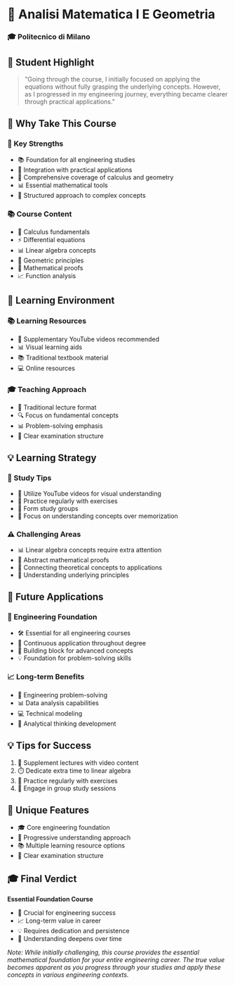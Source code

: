 # 📐 Analisi Matematica I E Geometria
### 🎓 Politecnico di Milano

## 💫 Student Highlight
> "Going through the course, I initially focused on applying the equations without fully grasping the underlying concepts. However, as I progressed in my engineering journey, everything became clearer through practical applications."

## 🌟 Why Take This Course

### 💪 Key Strengths
- 📚 Foundation for all engineering studies
- 🔗 Integration with practical applications
- 🧮 Comprehensive coverage of calculus and geometry
- 📊 Essential mathematical tools
- 🎯 Structured approach to complex concepts

### 📚 Course Content
- 🔄 Calculus fundamentals
- ⚡ Differential equations
- 📊 Linear algebra concepts
- 🎯 Geometric principles
- 🧮 Mathematical proofs
- 📈 Function analysis

## 👥 Learning Environment

### 📚 Learning Resources
- 🎥 Supplementary YouTube videos recommended
- 📊 Visual learning aids
- 📚 Traditional textbook material
- 💻 Online resources

### 🎓 Teaching Approach
- 📝 Traditional lecture format
- 🔍 Focus on fundamental concepts
- 📊 Problem-solving emphasis
- 🎯 Clear examination structure

## 💡 Learning Strategy

### 📘 Study Tips
- 🎥 Utilize YouTube videos for visual understanding
- 🔄 Practice regularly with exercises
- 🤝 Form study groups
- 📝 Focus on understanding concepts over memorization

### ⚠️ Challenging Areas
- 📊 Linear algebra concepts require extra attention
- 🧮 Abstract mathematical proofs
- 🔄 Connecting theoretical concepts to applications
- 💭 Understanding underlying principles

## 🚀 Future Applications

### 💪 Engineering Foundation
- 🛠️ Essential for all engineering courses
- 🔄 Continuous application throughout degree
- 🎯 Building block for advanced concepts
- 💡 Foundation for problem-solving skills

### 📈 Long-term Benefits
- 🔧 Engineering problem-solving
- 📊 Data analysis capabilities
- 💻 Technical modeling
- 🎯 Analytical thinking development

## 💡 Tips for Success
1. 🎥 Supplement lectures with video content
2. ⏱️ Dedicate extra time to linear algebra
3. 📝 Practice regularly with exercises
4. 🤝 Engage in group study sessions

## 🌟 Unique Features
- 🎓 Core engineering foundation
- 🔄 Progressive understanding approach
- 📚 Multiple learning resource options
- 🎯 Clear examination structure

## 🎓 Final Verdict
**Essential Foundation Course**
- 🎯 Crucial for engineering success
- 📈 Long-term value in career
- 💡 Requires dedication and persistence
- 🔄 Understanding deepens over time

*Note: While initially challenging, this course provides the essential mathematical foundation for your entire engineering career. The true value becomes apparent as you progress through your studies and apply these concepts in various engineering contexts.*
